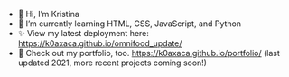 - 👋 Hi, I’m Kristina 
- 🌱 I’m currently learning HTML, CSS, JavaScript, and Python
- ✨ View my latest deployment here: https://k0axaca.github.io/omnifood_update/
- 🌸 Check out my portfolio, too. https://k0axaca.github.io/portfolio/ (last updated 2021, more recent projects coming soon!)


<!---
k0axaca/k0axaca is a ✨ special ✨ repository because its `README.md` (this file) appears on your GitHub profile.
You can click the Preview link to take a look at your changes.
--->

